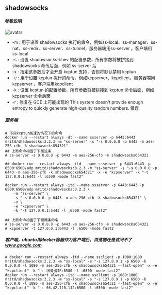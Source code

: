 ## shadowsocks

#### 参数说明
![avatar](imgs/shadowsocks-params.png)  

* -m : 用于设置 shadowsocks 执行的命令，例如ss-local、ss-manager、ss-nat、ss-redir、ss-server、ss-tunnel，服务器端用ss-server ，客户端用ss-local
* -s : 设置 shadowsocks-libev 的配置参数，所有参数将被拼接到 shadowsocks 命令后面，例如 ss-server 后
* -x : 指定该参数后才会开启 kcptun 支持，否则将默认禁用 kcptun
* -e : 用于设置 kcptun 执行的命令，例如kcpserver、kcpclient，服务器端用kcpserver ，客户端用kcpclient
* -k : 设置 kcptun 的配置参数，所有参数将被拼接到 kcptun 命令后面，例如 kcpserver 命令后面
* -r : 修复在 GCE 上可能出现的 This system doesn't provide enough entropy to quickly generate high-quality random numbers. 错误

##### 服务端
```
# 不用kcptun加速的情况下的命令
docker run --restart always -dt --name ssserver -p 6443:6443 mritd/shadowsocks:3.2.3 -m "ss-server" -s "-s 0.0.0.0 -p 6443 -m aes-256-cfb -k shadowsocks654321"
## 上面命令相当于下面这条
# ss-server -s 0.0.0.0 -p 6443 -m aes-256-cfb -k shadowsocks654321

## docker run --restart always -itd --name ssserver -p 6443:6443 -p 6500:6500/udp mritd/shadowsocks:3.2.3 -m "ss-server" -s "-s 0.0.0.0 -p 6443 -m aes-256-cfb -k shadowsocks654321" -x -e "kcpserver" -k "-t 127.0.0.1:6443 -l :6500 -mode fast2"

docker run --restart always -itd --name ssserver -p 6443:6443 -p 6500:6500/udp mritd/shadowsocks:3.2.3 \
    -m "ss-server" \
    -s "-s 0.0.0.0 -p 6443 -m aes-256-cfb -k shadowsocks654321" \
    -x \
    -e "kcpserver" \
    -k "-t 127.0.0.1:6443 -l :6500 -mode fast2"

## 上面命令相当于下面两条命令
# ss-server -s 0.0.0.0 -p 6443 -m aes-256-cfb -k shadowsocks654321
# kcpserver -t 127.0.0.1:6443 -l :6500 -mode fast2
```

##### 客户端，ubuntu用docker容器作为客户端后，浏览器还是访问不了 www.google.com
```
# docker run --restart always -itd --name ssclient -p 1080:1080 mritd/shadowsocks:3.2.3 -m "ss-local" -s "-s 127.0.0.1 -p 6500 -b 0.0.0.0 -l 1080 -m aes-256-cfb -k shadowsocks654321 --fast-open" -x -e "kcpclient" -k "-r 服务器IP:6500 -l :6500 -mode fast2"
docker run --restart always -itd --name ssclient -p 1080:1080 mritd/shadowsocks:3.2.3 -m "ss-local" -s "-s 127.0.0.1 -p 6500 -b 0.0.0.0 -l 1080 -m aes-256-cfb -k shadowsocks654321 --fast-open" -x -e "kcpclient" -k "-r 66.42.110.112:6500 -l :6500 -mode fast2"
```

